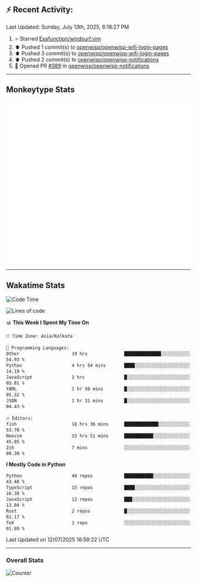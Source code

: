 ## :zap: Recent Activity:
<!--RECENT_ACTIVITY:last_update-->
Last Updated: Sunday, July 13th, 2025, 6:18:27 PM
<!--RECENT_ACTIVITY:last_update_end-->
<!--RECENT_ACTIVITY:start-->
1. ⭐ Starred [Exafunction/windsurf.vim](https://github.com/Exafunction/windsurf.vim)<br>
2. ⬆️ Pushed 1 commit(s) to [openwisp/openwisp-wifi-login-pages](https://github.com/openwisp/openwisp-wifi-login-pages)<br>
3. ⬆️ Pushed 3 commit(s) to [openwisp/openwisp-wifi-login-pages](https://github.com/openwisp/openwisp-wifi-login-pages)<br>
4. ⬆️ Pushed 2 commit(s) to [openwisp/openwisp-notifications](https://github.com/openwisp/openwisp-notifications)<br>
5. 💪 Opened PR [#389](https://github.com/openwisp/openwisp-notifications/pull/389) in [openwisp/openwisp-notifications](https://github.com/openwisp/openwisp-notifications)<br>
<!--RECENT_ACTIVITY:end-->

---

## Monkeytype Stats
<a href="https://monkeytype.com/profile/dhanus">
  <img src="https://raw.githubusercontent.com/Dhanus3133/Dhanus3133/monkeytype/monkeytype-lb.svg" alt="Monkeytype Profile" />
</a>

---

## Wakatime Stats
<!--START_SECTION:waka-->
![Code Time](http://img.shields.io/badge/Code%20Time-2%2C812%20hrs%2044%20mins-blue)

![Lines of code](https://img.shields.io/badge/From%20Hello%20World%20I%27ve%20Written-4.8%20million%20lines%20of%20code-blue)

📊 **This Week I Spent My Time On** 

```text
🕑︎ Time Zone: Asia/Kolkata

💬 Programming Languages: 
Other                    19 hrs              ██████████████░░░░░░░░░░░   54.93 % 
Python                   4 hrs 54 mins       ████░░░░░░░░░░░░░░░░░░░░░   14.19 % 
JavaScript               2 hrs               █░░░░░░░░░░░░░░░░░░░░░░░░   05.81 % 
YAML                     1 hr 50 mins        █░░░░░░░░░░░░░░░░░░░░░░░░   05.32 % 
JSON                     1 hr 31 mins        █░░░░░░░░░░░░░░░░░░░░░░░░   04.43 % 

🔥 Editors: 
fish                     18 hrs 36 mins      █████████████░░░░░░░░░░░░   53.78 % 
Neovim                   15 hrs 51 mins      ███████████░░░░░░░░░░░░░░   45.85 % 
Zsh                      7 mins              ░░░░░░░░░░░░░░░░░░░░░░░░░   00.38 % 
```

**I Mostly Code in Python** 

```text
Python                   40 repos            ███████████░░░░░░░░░░░░░░   43.48 % 
TypeScript               15 repos            ████░░░░░░░░░░░░░░░░░░░░░   16.30 % 
JavaScript               12 repos            ███░░░░░░░░░░░░░░░░░░░░░░   13.04 % 
Rust                     2 repos             █░░░░░░░░░░░░░░░░░░░░░░░░   02.17 % 
TeX                      1 repo              ░░░░░░░░░░░░░░░░░░░░░░░░░   01.09 % 
```




 Last Updated on 12/07/2025 18:59:22 UTC
<!--END_SECTION:waka-->
---

### Overall Stats

<img src="https://moe-counter.glitch.me/get/@Dhanus3133?theme=asoul" alt="Counter" />

